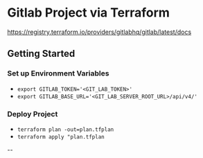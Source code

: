 # Gitlab Project via Terraform

https://registry.terraform.io/providers/gitlabhq/gitlab/latest/docs

## Getting Started

### Set up Environment Variables

* `export GITLAB_TOKEN='<GIT_LAB_TOKEN>'`
* `export GITLAB_BASE_URL='<GIT_LAB_SERVER_ROOT_URL>/api/v4/'`

### Deploy Project

* `terraform plan -out=plan.tfplan`
* `terraform apply "plan.tfplan`

--